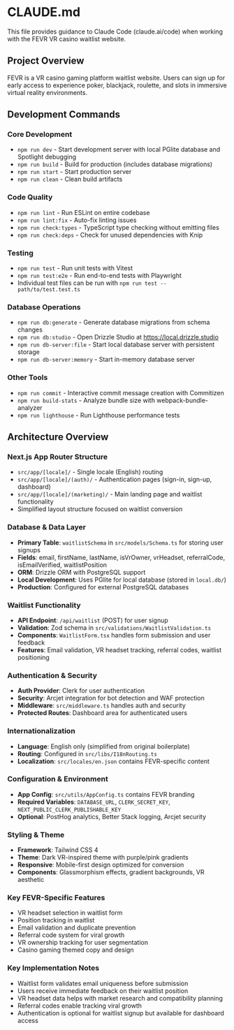 # CLAUDE.md

This file provides guidance to Claude Code (claude.ai/code) when working with the FEVR VR casino waitlist website.

## Project Overview
FEVR is a VR casino gaming platform waitlist website. Users can sign up for early access to experience poker, blackjack, roulette, and slots in immersive virtual reality environments.

## Development Commands

### Core Development
- `npm run dev` - Start development server with local PGlite database and Spotlight debugging
- `npm run build` - Build for production (includes database migrations)
- `npm run start` - Start production server
- `npm run clean` - Clean build artifacts

### Code Quality
- `npm run lint` - Run ESLint on entire codebase
- `npm run lint:fix` - Auto-fix linting issues
- `npm run check:types` - TypeScript type checking without emitting files
- `npm run check:deps` - Check for unused dependencies with Knip

### Testing
- `npm run test` - Run unit tests with Vitest
- `npm run test:e2e` - Run end-to-end tests with Playwright
- Individual test files can be run with `npm run test -- path/to/test.test.ts`

### Database Operations
- `npm run db:generate` - Generate database migrations from schema changes
- `npm run db:studio` - Open Drizzle Studio at https://local.drizzle.studio
- `npm run db-server:file` - Start local database server with persistent storage
- `npm run db-server:memory` - Start in-memory database server

### Other Tools
- `npm run commit` - Interactive commit message creation with Commitizen
- `npm run build-stats` - Analyze bundle size with webpack-bundle-analyzer
- `npm run lighthouse` - Run Lighthouse performance tests

## Architecture Overview

### Next.js App Router Structure
- `src/app/[locale]/` - Single locale (English) routing
- `src/app/[locale]/(auth)/` - Authentication pages (sign-in, sign-up, dashboard)
- `src/app/[locale]/(marketing)/` - Main landing page and waitlist functionality
- Simplified layout structure focused on waitlist conversion

### Database & Data Layer
- **Primary Table**: `waitlistSchema` in `src/models/Schema.ts` for storing user signups
- **Fields**: email, firstName, lastName, isVrOwner, vrHeadset, referralCode, isEmailVerified, waitlistPosition
- **ORM**: Drizzle ORM with PostgreSQL support
- **Local Development**: Uses PGlite for local database (stored in `local.db/`)
- **Production**: Configured for external PostgreSQL databases

### Waitlist Functionality
- **API Endpoint**: `/api/waitlist` (POST) for user signup
- **Validation**: Zod schema in `src/validations/WaitlistValidation.ts`
- **Components**: `WaitlistForm.tsx` handles form submission and user feedback
- **Features**: Email validation, VR headset tracking, referral codes, waitlist positioning

### Authentication & Security
- **Auth Provider**: Clerk for user authentication
- **Security**: Arcjet integration for bot detection and WAF protection
- **Middleware**: `src/middleware.ts` handles auth and security
- **Protected Routes**: Dashboard area for authenticated users

### Internationalization
- **Language**: English only (simplified from original boilerplate)
- **Routing**: Configured in `src/libs/I18nRouting.ts`
- **Localization**: `src/locales/en.json` contains FEVR-specific content

### Configuration & Environment
- **App Config**: `src/utils/AppConfig.ts` contains FEVR branding
- **Required Variables**: `DATABASE_URL`, `CLERK_SECRET_KEY`, `NEXT_PUBLIC_CLERK_PUBLISHABLE_KEY`
- **Optional**: PostHog analytics, Better Stack logging, Arcjet security

### Styling & Theme
- **Framework**: Tailwind CSS 4
- **Theme**: Dark VR-inspired theme with purple/pink gradients
- **Responsive**: Mobile-first design optimized for conversion
- **Components**: Glassmorphism effects, gradient backgrounds, VR aesthetic

### Key FEVR-Specific Features
- VR headset selection in waitlist form
- Position tracking in waitlist
- Email validation and duplicate prevention
- Referral code system for viral growth
- VR ownership tracking for user segmentation
- Casino gaming themed copy and design

### Key Implementation Notes
- Waitlist form validates email uniqueness before submission
- Users receive immediate feedback on their waitlist position
- VR headset data helps with market research and compatibility planning
- Referral codes enable tracking viral growth
- Authentication is optional for waitlist signup but available for dashboard access
